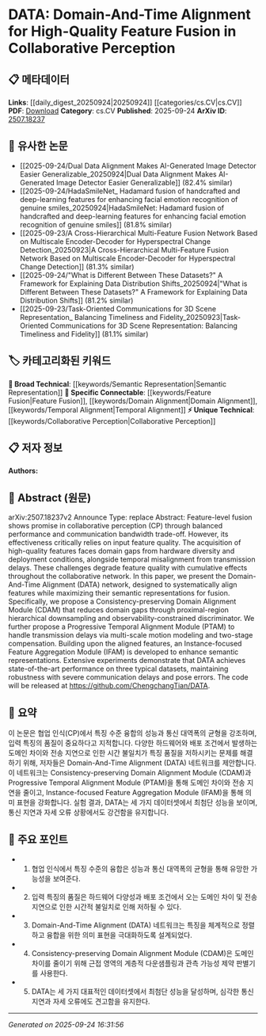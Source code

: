<!-- KEYWORD_LINKING_METADATA:
{
  "processed_timestamp": "2025-09-24T16:31:56.962658",
  "vocabulary_version": "1.0",
  "selected_keywords": [
    "Collaborative Perception",
    "Feature Fusion",
    "Domain Alignment",
    "Temporal Alignment",
    "Semantic Representation"
  ],
  "rejected_keywords": [],
  "similarity_scores": {
    "Collaborative Perception": 0.85,
    "Feature Fusion": 0.8,
    "Domain Alignment": 0.78,
    "Temporal Alignment": 0.77,
    "Semantic Representation": 0.75
  },
  "extraction_method": "AI_prompt_based",
  "budget_applied": true,
  "candidates_json": {
    "candidates": [
      {
        "surface": "Collaborative Perception",
        "canonical": "Collaborative Perception",
        "aliases": [
          "CP"
        ],
        "category": "unique_technical",
        "rationale": "Collaborative Perception is central to the paper's theme and represents a novel approach in feature fusion.",
        "novelty_score": 0.75,
        "connectivity_score": 0.65,
        "specificity_score": 0.8,
        "link_intent_score": 0.85
      },
      {
        "surface": "Feature Fusion",
        "canonical": "Feature Fusion",
        "aliases": [
          "Feature-level Fusion"
        ],
        "category": "specific_connectable",
        "rationale": "Feature Fusion is a key concept in the paper, linking to various perception and machine learning techniques.",
        "novelty_score": 0.55,
        "connectivity_score": 0.78,
        "specificity_score": 0.7,
        "link_intent_score": 0.8
      },
      {
        "surface": "Domain Alignment",
        "canonical": "Domain Alignment",
        "aliases": [
          "Domain-And-Time Alignment"
        ],
        "category": "specific_connectable",
        "rationale": "Domain Alignment is critical for addressing domain gaps, a major challenge in the paper.",
        "novelty_score": 0.6,
        "connectivity_score": 0.72,
        "specificity_score": 0.75,
        "link_intent_score": 0.78
      },
      {
        "surface": "Temporal Alignment",
        "canonical": "Temporal Alignment",
        "aliases": [
          "Progressive Temporal Alignment"
        ],
        "category": "specific_connectable",
        "rationale": "Temporal Alignment addresses the temporal misalignment issues, crucial for the paper's methodology.",
        "novelty_score": 0.58,
        "connectivity_score": 0.7,
        "specificity_score": 0.72,
        "link_intent_score": 0.77
      },
      {
        "surface": "Semantic Representation",
        "canonical": "Semantic Representation",
        "aliases": [
          "Semantic Representations"
        ],
        "category": "broad_technical",
        "rationale": "Semantic Representation is a fundamental concept in enhancing feature quality for fusion.",
        "novelty_score": 0.5,
        "connectivity_score": 0.8,
        "specificity_score": 0.65,
        "link_intent_score": 0.75
      }
    ],
    "ban_list_suggestions": [
      "performance",
      "experiment",
      "method"
    ]
  },
  "decisions": [
    {
      "candidate_surface": "Collaborative Perception",
      "resolved_canonical": "Collaborative Perception",
      "decision": "linked",
      "scores": {
        "novelty": 0.75,
        "connectivity": 0.65,
        "specificity": 0.8,
        "link_intent": 0.85
      }
    },
    {
      "candidate_surface": "Feature Fusion",
      "resolved_canonical": "Feature Fusion",
      "decision": "linked",
      "scores": {
        "novelty": 0.55,
        "connectivity": 0.78,
        "specificity": 0.7,
        "link_intent": 0.8
      }
    },
    {
      "candidate_surface": "Domain Alignment",
      "resolved_canonical": "Domain Alignment",
      "decision": "linked",
      "scores": {
        "novelty": 0.6,
        "connectivity": 0.72,
        "specificity": 0.75,
        "link_intent": 0.78
      }
    },
    {
      "candidate_surface": "Temporal Alignment",
      "resolved_canonical": "Temporal Alignment",
      "decision": "linked",
      "scores": {
        "novelty": 0.58,
        "connectivity": 0.7,
        "specificity": 0.72,
        "link_intent": 0.77
      }
    },
    {
      "candidate_surface": "Semantic Representation",
      "resolved_canonical": "Semantic Representation",
      "decision": "linked",
      "scores": {
        "novelty": 0.5,
        "connectivity": 0.8,
        "specificity": 0.65,
        "link_intent": 0.75
      }
    }
  ]
}
-->

# DATA: Domain-And-Time Alignment for High-Quality Feature Fusion in Collaborative Perception

## 📋 메타데이터

**Links**: [[daily_digest_20250924|20250924]] [[categories/cs.CV|cs.CV]]
**PDF**: [Download](https://arxiv.org/pdf/2507.18237.pdf)
**Category**: cs.CV
**Published**: 2025-09-24
**ArXiv ID**: [2507.18237](https://arxiv.org/abs/2507.18237)

## 🔗 유사한 논문
- [[2025-09-24/Dual Data Alignment Makes AI-Generated Image Detector Easier Generalizable_20250924|Dual Data Alignment Makes AI-Generated Image Detector Easier Generalizable]] (82.4% similar)
- [[2025-09-24/HadaSmileNet_ Hadamard fusion of handcrafted and deep-learning features for enhancing facial emotion recognition of genuine smiles_20250924|HadaSmileNet: Hadamard fusion of handcrafted and deep-learning features for enhancing facial emotion recognition of genuine smiles]] (81.8% similar)
- [[2025-09-23/A Cross-Hierarchical Multi-Feature Fusion Network Based on Multiscale Encoder-Decoder for Hyperspectral Change Detection_20250923|A Cross-Hierarchical Multi-Feature Fusion Network Based on Multiscale Encoder-Decoder for Hyperspectral Change Detection]] (81.3% similar)
- [[2025-09-24/"What is Different Between These Datasets?" A Framework for Explaining Data Distribution Shifts_20250924|"What is Different Between These Datasets?" A Framework for Explaining Data Distribution Shifts]] (81.2% similar)
- [[2025-09-23/Task-Oriented Communications for 3D Scene Representation_ Balancing Timeliness and Fidelity_20250923|Task-Oriented Communications for 3D Scene Representation: Balancing Timeliness and Fidelity]] (81.1% similar)

## 🏷️ 카테고리화된 키워드
**🧠 Broad Technical**: [[keywords/Semantic Representation|Semantic Representation]]
**🔗 Specific Connectable**: [[keywords/Feature Fusion|Feature Fusion]], [[keywords/Domain Alignment|Domain Alignment]], [[keywords/Temporal Alignment|Temporal Alignment]]
**⚡ Unique Technical**: [[keywords/Collaborative Perception|Collaborative Perception]]

## 📋 저자 정보

**Authors:** 

## 📄 Abstract (원문)

arXiv:2507.18237v2 Announce Type: replace 
Abstract: Feature-level fusion shows promise in collaborative perception (CP) through balanced performance and communication bandwidth trade-off. However, its effectiveness critically relies on input feature quality. The acquisition of high-quality features faces domain gaps from hardware diversity and deployment conditions, alongside temporal misalignment from transmission delays. These challenges degrade feature quality with cumulative effects throughout the collaborative network. In this paper, we present the Domain-And-Time Alignment (DATA) network, designed to systematically align features while maximizing their semantic representations for fusion. Specifically, we propose a Consistency-preserving Domain Alignment Module (CDAM) that reduces domain gaps through proximal-region hierarchical downsampling and observability-constrained discriminator. We further propose a Progressive Temporal Alignment Module (PTAM) to handle transmission delays via multi-scale motion modeling and two-stage compensation. Building upon the aligned features, an Instance-focused Feature Aggregation Module (IFAM) is developed to enhance semantic representations. Extensive experiments demonstrate that DATA achieves state-of-the-art performance on three typical datasets, maintaining robustness with severe communication delays and pose errors. The code will be released at https://github.com/ChengchangTian/DATA.

## 📝 요약

이 논문은 협업 인식(CP)에서 특징 수준 융합의 성능과 통신 대역폭의 균형을 강조하며, 입력 특징의 품질이 중요하다고 지적합니다. 다양한 하드웨어와 배포 조건에서 발생하는 도메인 차이와 전송 지연으로 인한 시간 불일치가 특징 품질을 저하시키는 문제를 해결하기 위해, 저자들은 Domain-And-Time Alignment (DATA) 네트워크를 제안합니다. 이 네트워크는 Consistency-preserving Domain Alignment Module (CDAM)과 Progressive Temporal Alignment Module (PTAM)을 통해 도메인 차이와 전송 지연을 줄이고, Instance-focused Feature Aggregation Module (IFAM)을 통해 의미 표현을 강화합니다. 실험 결과, DATA는 세 가지 데이터셋에서 최첨단 성능을 보이며, 통신 지연과 자세 오류 상황에서도 강건함을 유지합니다.

## 🎯 주요 포인트

- 1. 협업 인식에서 특징 수준의 융합은 성능과 통신 대역폭의 균형을 통해 유망한 가능성을 보여준다.
- 2. 입력 특징의 품질은 하드웨어 다양성과 배포 조건에서 오는 도메인 차이 및 전송 지연으로 인한 시간적 불일치로 인해 저하될 수 있다.
- 3. Domain-And-Time Alignment (DATA) 네트워크는 특징을 체계적으로 정렬하고 융합을 위한 의미 표현을 극대화하도록 설계되었다.
- 4. Consistency-preserving Domain Alignment Module (CDAM)은 도메인 차이를 줄이기 위해 근접 영역의 계층적 다운샘플링과 관측 가능성 제약 판별기를 사용한다.
- 5. DATA는 세 가지 대표적인 데이터셋에서 최첨단 성능을 달성하며, 심각한 통신 지연과 자세 오류에도 견고함을 유지한다.


---

*Generated on 2025-09-24 16:31:56*